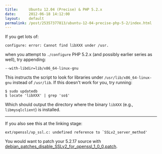 ```yaml
---
title:     Ubuntu 12.04 (Precise) & PHP 5.2.x
date:      2012-06-18 14:12:00
layout:    default
permalink: /post/25357377813/ubuntu-12-04-precise-php-5-2/index.html
---
```


If you get lots of:

    configure: error: Cannot find libXXX under /usr.

when you attempt to `./configure` PHP 5.2.x (and possibly earlier series as well), try appending:

    --with-libdir=lib/x86_64-linux-gnu

This instructs the script to look for libraries under `/usr/lib/x86_64-linux-gnu` instead of `/usr/lib`. If this doesn't work for you, try running:

    $ sudo updatedb
    $ locate 'libXXX' | grep 'so$'

Which should output the directory where the binary `libXXX` (e.g., `libmysqlclient`) is installed.

----

If you also see this at the linking stage:

    ext/openssl/xp_ssl.c: undefined reference to `SSLv2_server_method'

You would want to patch your 5.2.17 source with [debian_patches_disable_SSLv2_for_openssl_1_0_0.patch](https://bugs.php.net/patch-display.php?bug_id=54736&patch=debian_patches_disable_SSLv2_for_openssl_1_0_0.patch&revision=latest).
